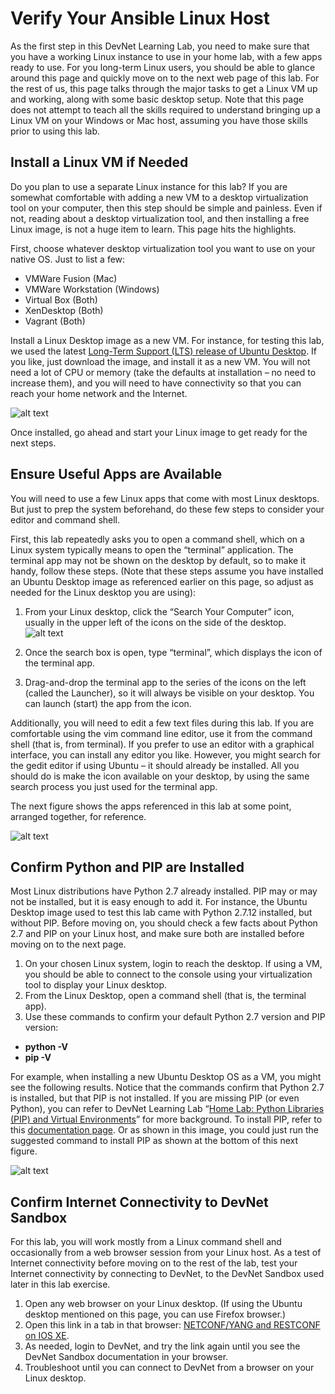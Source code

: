 # Verify Your Ansible Linux Host

As the first step in this DevNet Learning Lab, you need to make sure that you have a working Linux instance to use in your home lab, with a few apps ready to use. For you long-term Linux users, you should be able to glance around this page and quickly move on to the next web page of this lab. For the rest of us, this page talks through the major tasks to get a Linux VM up and working, along with some basic desktop setup. Note that this page does not attempt to teach all the skills required to understand bringing up a Linux VM on your Windows or Mac host, assuming you have those skills prior to using this lab.

## Install a Linux VM if Needed

Do you plan to use a separate Linux instance for this lab? If you are somewhat comfortable with adding a new VM to a desktop virtualization tool on your computer, then this step should be simple and painless. Even if not, reading about a desktop virtualization tool, and then installing a free Linux image, is not a huge item to learn. This page hits the highlights.

First, choose whatever desktop virtualization tool you want to use on your native OS. Just to list a few:
-   VMWare Fusion (Mac)
-   VMWare Workstation (Windows)
-   Virtual Box (Both)
-   XenDesktop (Both)
-   Vagrant (Both)

Install a Linux Desktop image as a new VM. For instance, for testing this lab, we used the latest [Long-Term Support (LTS) release of Ubuntu Desktop](https://www.ubuntu.com/download/desktop). If you like, just download the image, and install it as a new VM. You will not need a lot of CPU or memory (take the defaults at installation – no need to increase them), and you will need to have connectivity so that you can reach your home network and the Internet.

![alt text](/posts/files/02-ansible-05-home-lab-ansible/assets/images/desktop-5-07.png)

Once installed, go ahead and start your Linux image to get ready for the next steps.

## Ensure Useful Apps are Available

You will need to use a few Linux apps that come with most Linux desktops. But just to prep the system beforehand, do these few steps to consider your editor and command shell.

First, this lab repeatedly asks you to open a command shell, which on a Linux system typically means to open the “terminal” application. The terminal app may not be shown on the desktop by default, so to make it handy, follow these steps. (Note that these steps assume you have installed an Ubuntu Desktop image as referenced earlier on this page, so adjust as needed for the Linux desktop you are using):

1.  From your Linux desktop, click the “Search Your Computer” icon, usually in the upper left of the icons on the side of the desktop.
![alt text](/posts/files/02-ansible-05-home-lab-ansible/assets/images/desktop-5-08.png)

2.  Once the search box is open, type “terminal”, which displays the icon of the terminal app.
3.  Drag-and-drop the terminal app to the series of the icons on the left (called the Launcher), so it will always be visible on your desktop. You can launch (start) the app from the icon.

Additionally, you will need to edit a few text files during this lab. If you are comfortable using the vim command line editor, use it from the command shell (that is, from terminal). If you prefer to use an editor with a graphical interface, you can install any editor you like. However, you might search for the gedit editor if using Ubuntu – it should already be installed. All you should do is make the icon available on your desktop, by using the same search process you just used for the terminal app.

The next figure shows the apps referenced in this lab at some point, arranged together, for reference.

![alt text](/posts/files/02-ansible-05-home-lab-ansible/assets/images/desktop-5-09.png)

## Confirm Python and PIP are Installed

Most Linux distributions have Python 2.7 already installed. PIP may or may not be installed, but it is easy enough to add it. For instance, the Ubuntu Desktop image used to test this lab came with Python 2.7.12 installed, but without PIP. Before moving on, you should check a few facts about Python 2.7 and PIP on your Linux host, and make sure both are installed before moving on to the next page.

1.  On your chosen Linux system, login to reach the desktop. If using a VM, you should be able to connect to the console using your virtualization tool to display your Linux desktop.
2.  From the Linux Desktop, open a command shell (that is, the terminal app).
3.  Use these commands to confirm your default Python 2.7 version and PIP version:
  -   **python -V**
  -   **pip -V**

For example, when installing a new Ubuntu Desktop OS as a VM, you might see the following results. Notice that the commands confirm that Python 2.7 is installed, but that PIP is not installed. If you are missing PIP (or even Python), you can refer to DevNet Learning Lab “[Home Lab: Python Libraries (PIP) and Virtual Environments](https://learninglabs.cisco.com/modules/home-lab-desktop/02-pip-ve-02-home-lab-pip-virtual-environment/step/1)” for more background. To install PIP, refer to this [documentation page](https://pip.pypa.io/en/stable/installing/). Or as shown in this image, you could just run the suggested command to install PIP as shown at the bottom of this next figure.

![alt text](/posts/files/02-ansible-05-home-lab-ansible/assets/images/desktop-5-10.png)

## Confirm Internet Connectivity to DevNet Sandbox

For this lab, you will work mostly from a Linux command shell and occasionally from a web browser session from your Linux host. As a test of Internet connectivity before moving on to the rest of the lab, test your Internet connectivity by connecting to DevNet, to the DevNet Sandbox used later in this lab exercise.

1.  Open any web browser on your Linux desktop. (If using the Ubuntu desktop mentioned on this page, you can use Firefox browser.)
2.  Open this link in a tab in that browser: [NETCONF/YANG and RESTCONF on IOS XE](https://devnetsandbox.cisco.com/RM/Diagram/Index/27d9747a-db48-4565-8d44-df318fce37ad?diagramType=Topology).
3.  As needed, login to DevNet, and try the link again until you see the DevNet Sandbox documentation in your browser.
4.  Troubleshoot until you can connect to DevNet from a browser on your Linux desktop.

